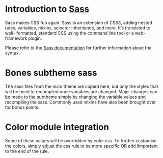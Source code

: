 # Introduction to [Sass](http://sass-lang.com/)
Sass makes CSS fun again. Sass is an extension of CSS3, adding nested rules,
variables, mixins, selector inheritance, and more. It’s translated to well-
formatted, standard CSS using the command line tool or a web-framework plugin.

Please refer to the [Sass documentation](http://sass-lang.com/docs.html) for
further information about the syntax.

# Bones subtheme sass
The sass files from the main theme are copied here, but only the styles that
will be need to recompiled once variables are changed. Major changes can be
made to the subtheme simply by changing the variable values and recompiling the
sass. Commonly used mixins have also been brought over for bonus points.

# Color module integration
Some of these values will be overridden by color.css. To further customise
the colors, simply adjust the css rule to be more specific OR add !important to
the end of the rule.
